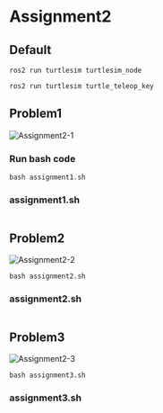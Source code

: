 # Assignment2

## Default
```
ros2 run turtlesim turtlesim_node

ros2 run turtlesim turtle_teleop_key
```

## Problem1
![Assignment2-1](https://github.com/user-attachments/assets/a55b5b0a-3817-478f-ab17-32f1edccd8a3) <br/>
### Run bash code
```
bash assignment1.sh
```
### assignment1.sh
```

```



## Problem2
![Assignment2-2](https://github.com/user-attachments/assets/68ff4690-0766-4bc4-a8a9-700824b24696) <br/>
```
bash assignment2.sh
```
### assignment2.sh
```

```

## Problem3
![Assignment2-3](https://github.com/user-attachments/assets/c6d8d0f2-f984-48dd-b420-0149403237c7) <br/>
```
bash assignment3.sh
```
### assignment3.sh
```

```
